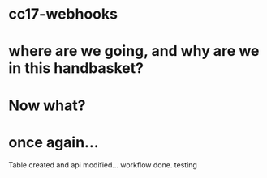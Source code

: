 # cc17-webhooks
# where are we going, and why are we in this handbasket?
# Now what?
# once again...
Table created and api modified...
workflow done.  testing
